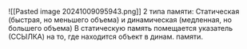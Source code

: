 ![[Pasted image 20241009095943.png]]
2 типа памяти: Статическая (быстрая, но меньшего объема) и динамическая (медленная, но большего объема)
В статическую память помещается указатель (ССЫЛКА) на то, где находится объект в динам. памяти.